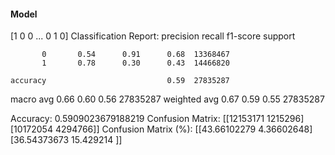 #### Model
[1 0 0 ... 0 1 0]
Classification Report:
              precision    recall  f1-score   support

           0       0.54      0.91      0.68  13368467
           1       0.78      0.30      0.43  14466820

    accuracy                           0.59  27835287
   macro avg       0.66      0.60      0.56  27835287
weighted avg       0.67      0.59      0.55  27835287

Accuracy: 0.5909023679188219
Confusion Matrix:
[[12153171  1215296]
 [10172054  4294766]]
Confusion Matrix (%):
[[43.66102279  4.36602648]
 [36.54373673 15.429214  ]]
